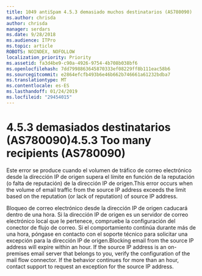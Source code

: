 ```yaml
---
title: 1049 antiSpam 4.5.3 demasiado muchos destinatarios (AS780090)
ms.author: chrisda
author: chrisda
manager: serdars
ms.date: 9/28/2018
ms.audience: ITPro
ms.topic: article
ROBOTS: NOINDEX, NOFOLLOW
localization_priority: Priority
ms.assetid: fa3d4be9-c90a-4926-9754-4b708b038bf6
ms.openlocfilehash: 7dd7998863645870333ef08229ff8b111eac58b6
ms.sourcegitcommit: e2864efcfb493b6e46b662b746661a61232bdba7
ms.translationtype: MT
ms.contentlocale: es-ES
ms.lasthandoff: 01/24/2019
ms.locfileid: "29454015"
---
```

# <a name="453-too-many-recipients-as780090"></a><span data-ttu-id="4979f-102">4.5.3 demasiados destinatarios (AS780090)</span><span class="sxs-lookup"><span data-stu-id="4979f-102">4.5.3 Too many recipients (AS780090)</span></span>

<span data-ttu-id="4979f-103">Este error se produce cuando el volumen de tráfico de correo electrónico desde la dirección IP de origen supera el límite en función de la reputación (o falta de reputación) de la dirección IP de origen.</span><span class="sxs-lookup"><span data-stu-id="4979f-103">This error occurs when the volume of email traffic from the source IP address exceeds the limit based on the reputation (or lack of reputation) of source IP address.</span></span>
  
<span data-ttu-id="4979f-p101">Bloqueo de correo electrónico desde la dirección IP de origen caducará dentro de una hora. Si la dirección IP de origen es un servidor de correo electrónico local que le pertenece, compruebe la configuración del conector de flujo de correo. Si el comportamiento continúa durante más de una hora, póngase en contacto con el soporte técnico para solicitar una excepción para la dirección IP de origen.</span><span class="sxs-lookup"><span data-stu-id="4979f-p101">Blocking email from the source IP address will expire within an hour. If the source IP address is an on-premises email server that belongs to you, verify the configuration of the mail flow connector. If the behavior continues for more than an hour, contact support to request an exception for the source IP address.</span></span>
  

